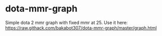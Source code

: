 # dota-mmr-graph
Simple dota 2 mmr graph with fixed mmr at 25.
Use it here: https://raw.githack.com/bakabot307/dota-mmr-graph/master/graph.html    
